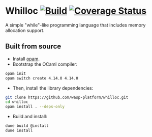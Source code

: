 # Whilloc [![Build](https://github.com/formalsec/whilloc/actions/workflows/build.yml/badge.svg)](https://github.com/formalsec/whilloc/actions/workflows/build.yml) [![Coverage Status](https://coveralls.io/repos/github/formalsec/whilloc/badge.svg?branch=HEAD)](https://coveralls.io/github/formalsec/whilloc?branch=HEAD)

A simple "while"-like programming language that includes memory
allocation support.

## Built from source

- Install [opam](https://opam.ocaml.org/doc/Install.html).
- Bootstrap the OCaml compiler:

```sh
opam init
opam switch create 4.14.0 4.14.0
```

- Then, install the library dependencies:

```sh
git clone https://github.com/wasp-platform/whilloc.git
cd whilloc
opam install . --deps-only
```

- Build and install:

```sh
dune build @install
dune install
```
